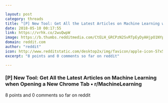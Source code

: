 ```yaml
---

layout: post
category: threads
title: "[P] New Tool: Get All the Latest Articles on Machine Learning when Opening a New Chrome Tab"
date: 2018-05-10 00:17:55
link: https://vrhk.co/2wuQwpW
image: https://b.thumbs.redditmedia.com/CtELH_GRCPzN2SvRTpEyDyAHjpO1NYp2RdfY26h3_no.jpg
domain: reddit.com
author: "reddit"
icon: http://www.redditstatic.com/desktop2x/img/favicon/apple-icon-57x57.png
excerpt: "8 points and 0 comments so far on reddit"

---
```


### [P] New Tool: Get All the Latest Articles on Machine Learning when Opening a New Chrome Tab • r/MachineLearning

8 points and 0 comments so far on reddit